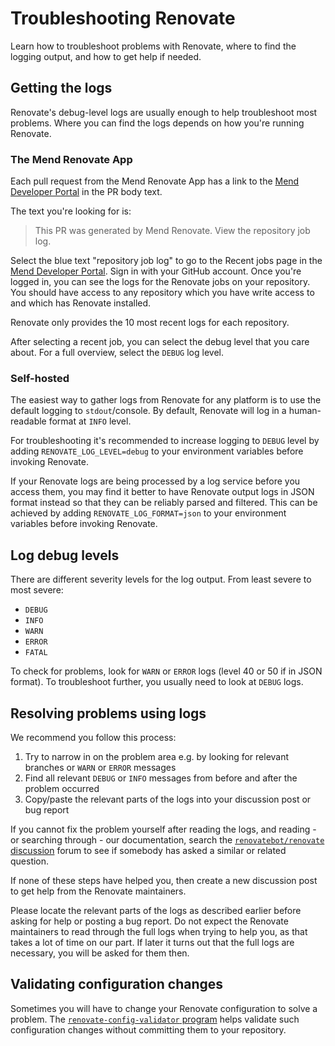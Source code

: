 # Troubleshooting Renovate

Learn how to troubleshoot problems with Renovate, where to find the logging output, and how to get help if needed.

## Getting the logs

Renovate's debug-level logs are usually enough to help troubleshoot most problems.
Where you can find the logs depends on how you're running Renovate.

### The Mend Renovate App

Each pull request from the Mend Renovate App has a link to the [Mend Developer Portal](https://developer.mend.io/) in the PR body text.

The text you're looking for is:

> This PR was generated by Mend Renovate. View the repository job log.

Select the blue text "repository job log" to go to the Recent jobs page in the [Mend Developer Portal](https://developer.mend.io/).
Sign in with your GitHub account.
Once you're logged in, you can see the logs for the Renovate jobs on your repository.
You should have access to any repository which you have write access to and which has Renovate installed.

Renovate only provides the 10 most recent logs for each repository.

After selecting a recent job, you can select the debug level that you care about.
For a full overview, select the `DEBUG` log level.

### Self-hosted

The easiest way to gather logs from Renovate for any platform is to use the default logging to `stdout`/console.
By default, Renovate will log in a human-readable format at `INFO` level.

For troubleshooting it's recommended to increase logging to `DEBUG` level by adding `RENOVATE_LOG_LEVEL=debug` to your environment variables before invoking Renovate.

If your Renovate logs are being processed by a log service before you access them, you may find it better to have Renovate output logs in JSON format instead so that they can be reliably parsed and filtered.
This can be achieved by adding `RENOVATE_LOG_FORMAT=json` to your environment variables before invoking Renovate.

## Log debug levels

There are different severity levels for the log output.
From least severe to most severe:

- `DEBUG`
- `INFO`
- `WARN`
- `ERROR`
- `FATAL`

To check for problems, look for `WARN` or `ERROR` logs (level 40 or 50 if in JSON format).
To troubleshoot further, you usually need to look at `DEBUG` logs.

## Resolving problems using logs

We recommend you follow this process:

1. Try to narrow in on the problem area e.g. by looking for relevant branches or `WARN` or `ERROR` messages
1. Find all relevant `DEBUG` or `INFO` messages from before and after the problem occurred
1. Copy/paste the relevant parts of the logs into your discussion post or bug report

If you cannot fix the problem yourself after reading the logs, and reading - or searching through - our documentation, search the [`renovatebot/renovate` discussion](https://github.com/renovatebot/renovate/discussions) forum to see if somebody has asked a similar or related question.

If none of these steps have helped you, then create a new discussion post to get help from the Renovate maintainers.

Please locate the relevant parts of the logs as described earlier before asking for help or posting a bug report.
Do not expect the Renovate maintainers to read through the full logs when trying to help you, as that takes a lot of time on our part.
If later it turns out that the full logs are necessary, you will be asked for them then.

## Validating configuration changes

Sometimes you will have to change your Renovate configuration to solve a problem.
The [`renovate-config-validator` program](config-validation.md) helps validate such configuration changes without committing them to your repository.
